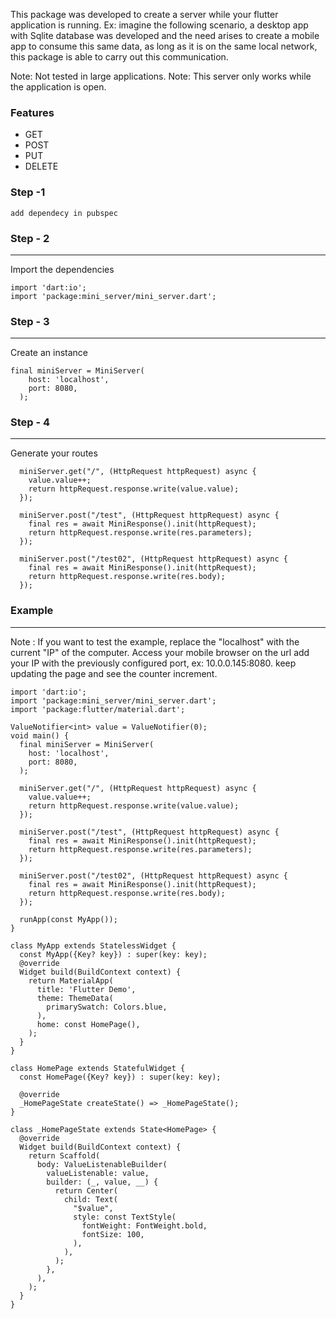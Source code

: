 This package was developed to create a server while your flutter application is running.
Ex: imagine the following scenario, a desktop app with Sqlite database was developed and the need arises to create a mobile app to consume this same data, as long as it is on the same local network, this package is able to carry out this communication.
 
Note: Not tested in large applications.
Note: This server only works while the application is open.

### Features

- GET 
- POST 
- PUT
- DELETE

### Step -1
```
add dependecy in pubspec
```

### Step - 2
----
Import the dependencies
```
import 'dart:io';
import 'package:mini_server/mini_server.dart';

```


### Step - 3
----
Create an instance
```
final miniServer = MiniServer(
    host: 'localhost',
    port: 8080,
  );

```

### Step - 4
----
Generate your routes
```
  miniServer.get("/", (HttpRequest httpRequest) async {
    value.value++;
    return httpRequest.response.write(value.value);
  });

  miniServer.post("/test", (HttpRequest httpRequest) async {
    final res = await MiniResponse().init(httpRequest);
    return httpRequest.response.write(res.parameters);
  });

  miniServer.post("/test02", (HttpRequest httpRequest) async {
    final res = await MiniResponse().init(httpRequest);
    return httpRequest.response.write(res.body);
  });

```

### Example
---
Note : 
If you want to test the example, replace the "localhost" with the current "IP" of the computer. Access your mobile browser on the url add your IP with the previously configured port, ex: 10.0.0.145:8080.
keep updating the page and see the counter increment.
```
import 'dart:io';
import 'package:mini_server/mini_server.dart';
import 'package:flutter/material.dart';

ValueNotifier<int> value = ValueNotifier(0);
void main() {
  final miniServer = MiniServer(
    host: 'localhost',
    port: 8080,
  );

  miniServer.get("/", (HttpRequest httpRequest) async {
    value.value++;
    return httpRequest.response.write(value.value);
  });

  miniServer.post("/test", (HttpRequest httpRequest) async {
    final res = await MiniResponse().init(httpRequest);
    return httpRequest.response.write(res.parameters);
  });

  miniServer.post("/test02", (HttpRequest httpRequest) async {
    final res = await MiniResponse().init(httpRequest);
    return httpRequest.response.write(res.body);
  });

  runApp(const MyApp());
}

class MyApp extends StatelessWidget {
  const MyApp({Key? key}) : super(key: key);
  @override
  Widget build(BuildContext context) {
    return MaterialApp(
      title: 'Flutter Demo',
      theme: ThemeData(
        primarySwatch: Colors.blue,
      ),
      home: const HomePage(),
    );
  }
}

class HomePage extends StatefulWidget {
  const HomePage({Key? key}) : super(key: key);

  @override
  _HomePageState createState() => _HomePageState();
}

class _HomePageState extends State<HomePage> {
  @override
  Widget build(BuildContext context) {
    return Scaffold(
      body: ValueListenableBuilder(
        valueListenable: value,
        builder: (_, value, __) {
          return Center(
            child: Text(
              "$value",
              style: const TextStyle(
                fontWeight: FontWeight.bold,
                fontSize: 100,
              ),
            ),
          );
        },
      ),
    );
  }
}


```




